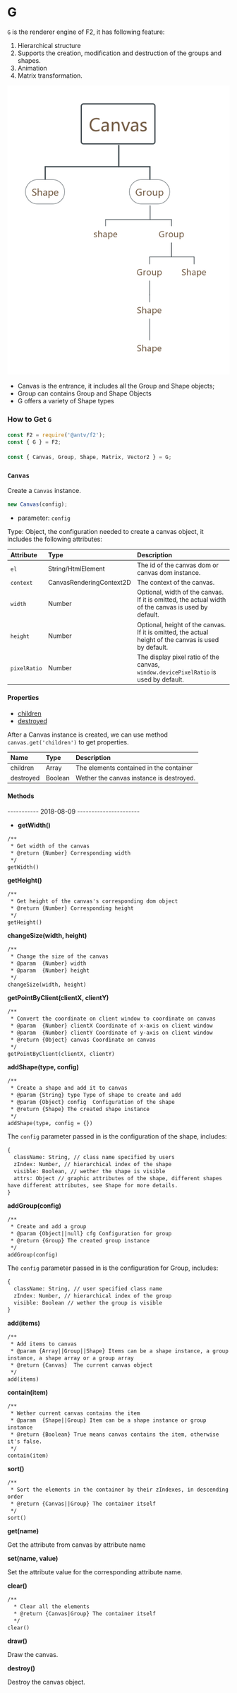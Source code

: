# G

`G` is the renderer engine of F2, it has following feature:

1. Hierarchical structure
2. Supports the creation, modification and destruction of the groups and shapes.
3. Animation
4. Matrix transformation.

![](../.gitbook/assets/untitled-diagram-1.png)

* Canvas is the entrance, it includes all the Group and Shape objects;
* Group can contains Group and Shape Objects
* G offers a variety of Shape types

### How to Get `G` 

```javascript
const F2 = require('@antv/f2');
const { G } = F2;

const { Canvas, Group, Shape, Matrix, Vector2 } = G;
```

### `Canvas`

Create a  `Canvas` instance.

```javascript
new Canvas(config);
```

- parameter:  `config` 

Type: Object, the configuration needed to create a canvas object, it includes the following attributes:

| Attribute | Type | Description |
| :--- | :--- | :--- |
| `el` | String/HtmlElement | The id of the canvas dom or canvas dom instance. |
| `context` | CanvasRenderingContext2D | The context of the canvas. |
| `width` | Number | Optional, width of the canvas. If it is omitted, the actual width of the canvas is used by default. |
| `height` | Number | Optional, height of the canvas. If it is omitted, the actual height of the canvas is used by default. |
| `pixelRatio` | Number | The display  pixel ratio of the canvas, `window.devicePixelRatio` is used by default. |

#### Properties

* [children](https://github.com/antvis/f2/blob/better-docs/docs/en-us-bak/api/g.md#_children)
* [destroyed](https://github.com/antvis/f2/blob/better-docs/docs/en-us-bak/api/g.md#_destroyed)

After a Canvas instance is created, we can use method `canvas.get('children')` to get properties.

| Name | Type | Description |
| :--- | :--- | :--- |
| children | Array | The elements contained in the container |
| destroyed | Boolean | Wether the canvas instance is destroyed. |

#### Methods

----------- 2018-08-09 ----------------------

* **getWidth\(\)**

```text
/**
 * Get width of the canvas
 * @return {Number} Corresponding width
 */
getWidth()	
```

**getHeight\(\)**

```text
/**
 * Get height of the canvas's corresponding dom object
 * @return {Number} Corresponding height
 */
getHeight()
```

**changeSize\(width, height\)**

```text
/**
 * Change the size of the canvas
 * @param  {Number} width  
 * @param  {Number} height 
 */
changeSize(width, height)
```

**getPointByClient\(clientX, clientY\)**

```text
/**
 * Convert the coordinate on client window to coordinate on canvas
 * @param  {Number} clientX Coordinate of x-axis on client window
 * @param  {Number} clientY Coordinate of y-axis on client window
 * @return {Object} canvas Coordinate on canvas
 */
getPointByClient(clientX, clientY)
```

**addShape\(type, config\)**

```text
/**
 * Create a shape and add it to canvas
 * @param {String} type Type of shape to create and add
 * @param {Object} config  Configuration of the shape
 * @return {Shape} The created shape instance
 */
addShape(type, config = {})
```

The `config` parameter passed in is the configuration of the shape, includes:

```text
{
  className: String, // class name specified by users
  zIndex: Number, // hierarchical index of the shape
  visible: Boolean, // wether the shape is visible
  attrs: Object // graphic attributes of the shape, different shapes have different attributes, see Shape for more details.
}
```

**addGroup\(config\)**

```text
/**
 * Create and add a group
 * @param {Object||null} cfg Configuration for group
 * @return {Group} The created group instance
 */
addGroup(config)
```

The `config` parameter passed in is the configuration for Group, includes:

```text
{
  className: String, // user specified class name
  zIndex: Number, // hierarchical index of the group
  visible: Boolean // wether the group is visible
}
```

**add\(items\)**

```text
/**
 * Add items to canvas
 * @param {Array||Group||Shape} Items can be a shape instance, a group instance, a shape array or a group array
 * @return {Canvas}  The current canvas object
 */
add(items)
```

**contain\(item\)**

```text
/**
 * Wether current canvas contains the item
 * @param  {Shape||Group} Item can be a shape instance or group instance
 * @return {Boolean} True means canvas contains the item, otherwise it's false.
 */
contain(item)
```

**sort\(\)**

```text
/**
 * Sort the elements in the container by their zIndexes, in descending order
 * @return {Canvas||Group} The container itself
 */
sort()
```

**get\(name\)**

Get the attribute from canvas by attribute name

**set\(name, value\)**

Set the attribute value for the corresponding attribute name.

**clear\(\)**

```text
/**
  * Clear all the elements
  * @return {Canvas|Group} The container itself
  */
clear()
```

**draw\(\)**

Draw the canvas.

**destroy\(\)**

Destroy the canvas object.

